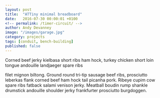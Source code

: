 ```yaml
---
layout: post
title:  "ATTiny minimal breadboard"
date:   2016-07-30 00:00:01 +0100
<!-- permalink: /timer-circuit/ -->
author: Andy Devanney
image: "/images/garage.jpg"
category: projects
tags: [conduit, bench-building]
published: false
---
```


Corned beef jerky kielbasa short ribs ham hock, turkey chicken short loin tongue andouille landjaeger spare ribs
<!--more-->
 filet mignon biltong. Ground round tri-tip sausage beef ribs, prosciutto leberkas flank corned beef ham hock tail picanha pork. Ribeye cupim cow spare ribs fatback salami venison jerky. Meatball boudin rump shankle drumstick andouille shoulder jerky frankfurter prosciutto burgdoggen.
<!--more-->
